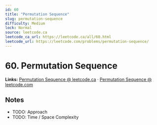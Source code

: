 ```yaml
--- 
id: 60
title: "Permutation Sequence"
slug: permutation-sequence
difficulty: Medium
lock: Normal
source: leetcode.ca
leetcode_ca_url: https://leetcode.ca/all/60.html
leetcode_url: https://leetcode.com/problems/permutation-sequence/
---
```


# 60. Permutation Sequence

**Links:** [Permutation Sequence @ leetcode.ca](https://leetcode.ca/all/60.html) · [Permutation Sequence @ leetcode.com](https://leetcode.com/problems/permutation-sequence/)

## Notes
- TODO: Approach
- TODO: Time / Space Complexity
